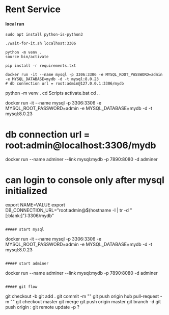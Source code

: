 # Rent Service

#### local run
```
sudo apt install python-is-python3

./wait-for-it.sh localhost:3306

python -m venv .
source bin/activate

pip install -r requirements.txt

docker run -it --name mysql -p 3306:3306 -e MYSQL_ROOT_PASSWORD=admin -e MYSQL_DATABASE=mydb -d -t mysql:8.0.23
# db connection url = root:admin@127.0.0.1:3306/mydb
```
python -m venv .
cd Scripts
activate.bat
cd ..

docker run -it --name mysql -p 3306:3306 -e MYSQL_ROOT_PASSWORD=admin -e MYSQL_DATABASE=mydb -d -t mysql:8.0.23
# db connection url = root:admin@localhost:3306/mydb

docker run --name adminer --link mysql:mydb -p 7890:8080 -d adminer
# can login to console only after mysql initialized

export NAME=VALUE
export DB_CONNECTION_URL="root:admin@$(hostname -I | tr -d "[:blank:]"):3306/mydb"

```

##### start mysql
```
docker run -it --name mysql -p 3306:3306 -e MYSQL_ROOT_PASSWORD=admin -e MYSQL_DATABASE=mydb -d -t mysql:8.0.23
```

##### start adminer
```
docker run --name adminer --link mysql:mydb -p 7890:8080 -d adminer
```

##### git flow
```
git checkout -b <branch>
git add .
git commit -m "<message>"
git push origin <branch>
hub pull-request -m "<message>"
git checkout master
git merge <pull-request-url>
git push origin master
git branch -d <branch>
git push origin :<branch>
git remote update -p ?
```